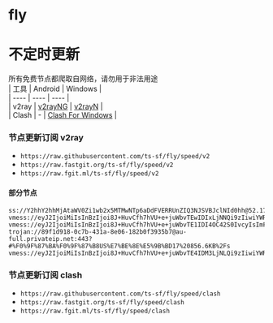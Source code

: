 # fly
# 不定时更新
所有免费节点都爬取自网络，请勿用于非法用途  
|  工具  | Android  | Windows  |  
|  ----  | ----   | ----  |  
| v2ray  | [v2rayNG](https://github.com/2dust/v2rayNG/releases) | [v2rayN](https://github.com/2dust/v2rayN/releases) |  
| Clash  | - | [Clash For Windows](https://github.com/2dust/clashN/releases) | 
  
### 节点更新订阅  v2ray
- `https://raw.githubusercontent.com/ts-sf/fly/speed/v2`  
- `https://raw.fastgit.org/ts-sf/fly/speed/v2`  
- `https://raw.fgit.ml/ts-sf/fly/speed/v2`  
#### 部分节点  
``` 
ss://Y2hhY2hhMjAtaWV0Zi1wb2x5MTMwNTp6aDdFVERRUnZIQ3NJSVBJclNId0hh@52.178.209.160:2606#%F0%9F%87%BA%F0%9F%87%B8US%E7%BE%8E%E5%9B%BD8%20387.9KB%2Fs
vmess://eyJ2IjoiMiIsInBzIjoi8J+HuvCfh7hVU+e+juWbvTEwIDIxLjNNQi9zIiwiYWRkIjoiamFkZXIuZnVuIiwicG9ydCI6IjQ0MyIsImlkIjoiMDNmY2M2MTgtYjkzZC02Nzk2LTZhZWQtOGEzOGM5NzVkNTgxIiwiYWlkIjoiMCIsInNjeSI6ImF1dG8iLCJuZXQiOiJ3cyIsInR5cGUiOiJub25lIiwiaG9zdCI6ImphZGVyLmZ1biIsInBhdGgiOiIvbGlua3Z3cyIsInRscyI6InRscyIsInNuaSI6IiIsInRlc3RfbmFtZSI6IlVT576O5Zu9MTAifQ==
vmess://eyJ2IjoiMiIsInBzIjoi8J+HuvCfh7hVU+e+juWbvTE1IDI4OC42S0IvcyIsImFkZCI6IjEwNC4yMS42My41MiIsInBvcnQiOiI4MCIsImlkIjoiNjBmMTI0MzUtYmI1NS00ZGEyLWNiN2QtNGZlYTM0ZWNmYTM3IiwiYWlkIjoiMCIsInNjeSI6ImF1dG8iLCJuZXQiOiJ3cyIsInR5cGUiOiJub25lIiwiaG9zdCI6InVzNjUubmV0ZmlseC5saXZlIiwicGF0aCI6Ii8iLCJ0bHMiOiIiLCJzbmkiOiIiLCJ0ZXN0X25hbWUiOiJVU+e+juWbvTE1In0=
trojan://89f1d918-0c7b-431a-8e06-182b0f3935b7@au-full.privateip.net:443?#%F0%9F%87%BA%F0%9F%87%B8US%E7%BE%8E%E5%9B%BD17%20856.6KB%2Fs
vmess://eyJ2IjoiMiIsInBzIjoi8J+HuvCfh7hVU+e+juWbvTE4IDM3LjNLQi9zIiwiYWRkIjoiMTYyLjE1OS4xMzYuMjUzIiwicG9ydCI6IjgwODAiLCJpZCI6ImFkZTczZTYyLTc1NTQtNDBhOC05MzE0LTE5NWEzNzJiYWUyOCIsImFpZCI6IjAiLCJzY3kiOiJhdXRvIiwibmV0Ijoid3MiLCJ0eXBlIjoibm9uZSIsImhvc3QiOiJ4ZW50YWluLmttb2xqa2xqLnRvcCIsInBhdGgiOiIvN2JGY29SWlM/ZWQ9MjA0OCIsInRscyI6IiIsInNuaSI6IiIsInRlc3RfbmFtZSI6IlVT576O5Zu9MTgifQ==
```
### 节点更新订阅  clash
- `https://raw.githubusercontent.com/ts-sf/fly/speed/clash`  
- `https://raw.fastgit.org/ts-sf/fly/speed/clash`  
- `https://raw.fgit.ml/ts-sf/fly/speed/clash`  


